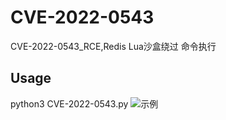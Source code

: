 # CVE-2022-0543
CVE-2022-0543_RCE,Redis Lua沙盒绕过 命令执行
## Usage

python3 CVE-2022-0543.py
![示例](https://github.com/aodsec/CVE-2022-0543/blob/main/1.jpg)
